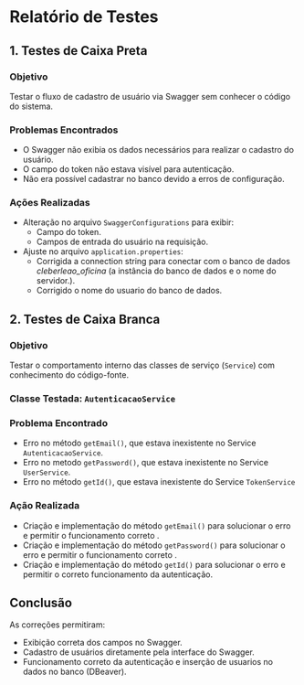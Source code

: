 # Relatório de Testes

## 1. Testes de Caixa Preta

### Objetivo
Testar o fluxo de cadastro de usuário via Swagger sem conhecer o código do sistema.

### Problemas Encontrados
- O Swagger não exibia os dados necessários para realizar o cadastro do usuário.
- O campo do token não estava visível para autenticação.
- Não era possível cadastrar no banco devido a erros de configuração.

### Ações Realizadas
- Alteração no arquivo `SwaggerConfigurations` para exibir:
  - Campo do token.
  - Campos de entrada do usuário na requisição.
- Ajuste no arquivo `application.properties`:
  - Corrigida a connection string para conectar com o banco de dados *cleberleao_oficina* (a instância do banco de dados e o nome do servidor.).
  - Corrigido o nome do usuario do banco de dados.

## 2. Testes de Caixa Branca

### Objetivo
Testar o comportamento interno das classes de serviço (`Service`) com conhecimento do código-fonte.

### Classe Testada: `AutenticacaoService`

### Problema Encontrado
- Erro no método `getEmail()`, que estava inexistente no Service `AutenticacaoService`.
- Erro no metodo `getPassword()`, que estava inexistente no Service `UserService`.
- Erro no método `getId()`, que estava inexistente do Service `TokenService`

### Ação Realizada
- Criação e implementação do método `getEmail()` para solucionar o erro e permitir o funcionamento correto .
- Criação e implementação do método `getPassword()` para solucionar o erro e permitir o funcionamento correto .
- Criação e implementação do método `getId()` para solucionar o erro e permitir o correto funcionamento da autenticação.

## Conclusão

As correções permitiram:
- Exibição correta dos campos no Swagger.
- Cadastro de usuários diretamente pela interface do Swagger.
- Funcionamento correto da autenticação e inserção de usuarios no dados no banco (DBeaver).
